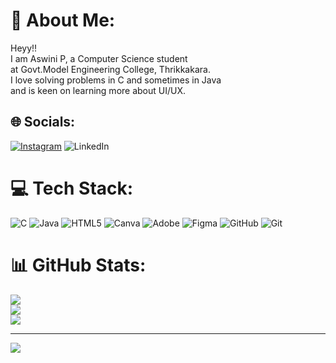# 💫 About Me:
Heyy!!<br>I am Aswini P, a Computer Science student <br>at Govt.Model Engineering College, Thrikkakara.<br>I love solving problems in C and sometimes in Java<br>and is keen on learning more about UI/UX.


## 🌐 Socials:
[![Instagram](https://img.shields.io/badge/Instagram-%23E4405F.svg?logo=Instagram&logoColor=white)](https://instagram.com/aswini._.1212) ![LinkedIn](https://img.shields.io/badge/LinkedIn-%230077B5.svg?logo=linkedin&logoColor=white) 

# 💻 Tech Stack:
![C](https://img.shields.io/badge/c-%2300599C.svg?style=for-the-badge&logo=c&logoColor=white) ![Java](https://img.shields.io/badge/java-%23ED8B00.svg?style=for-the-badge&logo=openjdk&logoColor=white) ![HTML5](https://img.shields.io/badge/html5-%23E34F26.svg?style=for-the-badge&logo=html5&logoColor=white) ![Canva](https://img.shields.io/badge/Canva-%2300C4CC.svg?style=for-the-badge&logo=Canva&logoColor=white) ![Adobe](https://img.shields.io/badge/adobe-%23FF0000.svg?style=for-the-badge&logo=adobe&logoColor=white) ![Figma](https://img.shields.io/badge/figma-%23F24E1E.svg?style=for-the-badge&logo=figma&logoColor=white) ![GitHub](https://img.shields.io/badge/github-%23121011.svg?style=for-the-badge&logo=github&logoColor=white) ![Git](https://img.shields.io/badge/git-%23F05033.svg?style=for-the-badge&logo=git&logoColor=white)
# 📊 GitHub Stats:
![](https://github-readme-stats.vercel.app/api?username=aswini1212&theme=dark&hide_border=false&include_all_commits=false&count_private=false)<br/>
![](https://github-readme-streak-stats.herokuapp.com/?user=aswini1212&theme=dark&hide_border=false)<br/>
![](https://github-readme-stats.vercel.app/api/top-langs/?username=aswini1212&theme=dark&hide_border=false&include_all_commits=false&count_private=false&layout=compact)

---
[![](https://visitcount.itsvg.in/api?id=aswini1212&icon=0&color=0)](https://visitcount.itsvg.in)

<!-- Proudly created with GPRM ( https://gprm.itsvg.in ) -->
